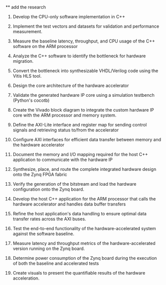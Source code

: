 
** add the research

1. Develop the CPU-only software implementation in C++ 
2. Implement the test vectors and datasets for validation and performance measurement.
3. Measure the baseline latency, throughput, and CPU usage of the C++ software on the ARM processor
4. Analyze the C++ software to identify the bottleneck for hardware migration.

5. Convert the bottleneck into synthesizable VHDL/Verilog code using the Vitis HLS tool.
6. Design the core architecture of the hardware accelerator
7. Validate the generated hardware IP core using a simulation testbench (Python's cocotb)
8. Create the Vivado block diagram to integrate the custom hardware IP core with the ARM processor and memory system.
9. Define the AXI-Lite interface and register map for sending control signals and retrieving status to/from the accelerator
10. Configure AXI interfaces for efficient data transfer between memory and the hardware accelerator
11. Document the memory and I/O mapping required for the host C++ application to communicate with the hardware IP

12. Synthesize, place, and route the complete integrated hardware design onto the Zynq FPGA fabric
13. Verify the generation of the bitstream and load the hardware configuration onto the Zynq board.
14. Develop the host C++ application for the ARM processor that calls the hardware accelerator and handles data buffer transfers
15. Refine the host application's data handling to ensure optimal data transfer rates across the AXI buses.

16. Test the end-to-end functionality of the hardware-accelerated system against the software baseline.
17. Measure latency and throughput metrics of the hardware-accelerated version running on the Zynq board.
18. Determine power consumption of the Zynq board during the execution of both the baseline and accelerated tests
19. Create visuals to present the quantifiable results of the hardware acceleration.





